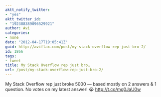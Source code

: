 ```yaml
---
aktt_notify_twitter:
- "yes"
aktt_twitter_id:
- "192388389096529921"
author: Avi
categories:
- none
date: "2012-04-17T19:05:41Z"
guid: http://aviflax.com/post/my-stack-overflow-rep-just-bro-2/
id: 1866
tags:
- tweet
title: My Stack Overflow rep just bro…
url: /post/my-stack-overflow-rep-just-bro-2/
---
```

My Stack Overflow rep just broke 5000 — based mostly on 2 answers & 1 question. No votes on my latest answer! 😭 <a href="http://t.co/mg0JaU0w" rel="nofollow">http://t.co/mg0JaU0w</a>